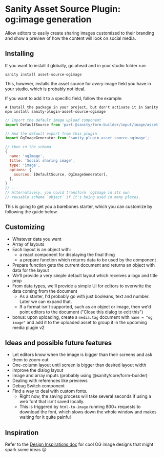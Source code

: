 # Sanity Asset Source Plugin: og:image generation

Allow editors to easily create sharing images customized to their branding and show a preview of how the content will look on social media.

## Installing

If you want to install it globally, go ahead and in your studio folder run:

`sanity install asset-source-ogimage`

This, however, installs the asset source for _every_ image field you have in your studio, which is probably not ideal.

If you want to add it to a specific field, follow the example:

```
# Install the package in your project, but don't activate it in Sanity
npm install sanity-plugin-asset-source-ogimage
```

```js
// Import the default image upload component
import DefaultSource from 'part:@sanity/form-builder/input/image/asset-source-default';

// And the default export from this plugin
import OgImageGenerator from 'sanity-plugin-asset-source-ogimage';

// then in the schema
{
  name: 'ogImage',
  title: 'Social sharing image',
  type: 'image',
  options: {
    sources: [DefaultSource, OgImageGenerator],
  },
}
// ...
// Alternatively, you could transform `ogImage in its own
// reusable schema `object` if it's being used in many places.
```

This is going to get you a barebones starter, which you can customize by following the guide below.

## Customizing

- Whatever data you want
- Array of layouts
- Each layout is an object with:
  - a react component for displaying the final thing
  - a prepare function which returns data to be used by the component
- Prepare function gets the current document and returns an object with data for the layout
- We'll provide a very simple default layout which receives a logo and title prop
- From data types, we'll provide a simple UI for editors to overwrite the data coming from the document
  - As a starter, I'd probably go with just booleans, text and number. Later we can expand that.
  - If a format isn't supported, such as an object or image, then we'd point editors to the document ("Close this dialog to edit this")
- bonus: upon uploading, create a `media.tag` document with `name = "og image"` and add it to the uploaded asset to group it in the upcoming media plugin v2

## Ideas and possible future features

- Let editors know when the image is bigger than their screens and ask them to zoom-out
- One-column layout until screen is bigger than desired layout width
- Improve the dialog layout
- Image and array inputs (probably using @sanity/core/form-builder)
- Dealing with references like previews
- Debug Switch component
- Find a way to deal with custom fonts.
  - Right now, the saving process will take several seconds if using a web font that isn't saved locally.
  - This is triggered by `html-to-image` running 800+ requests to download the font, which slows down the whole window and makes waiting for it quite painful

## Inspiration

Refer to the [Design Inspirations doc](https://github.com/kaordica/sanity-plugin-asset-source-ogimage/blob/master/DESIGN_INSPIRATION.md) for cool OG image designs that might spark some ideas 😉
